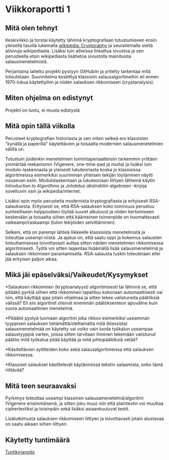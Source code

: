 # Viikkoraportti 1

## Mitä olen tehnyt

Keskiviikko ja torstai käytetty lähinnä kryptografiaan tutustumiseen ensin yleisellä tasolla lukemalla [wikipedia: Cryptoraphy](https://en.wikipedia.org/wiki/Cryptography) ja seurailemalla sieltä alisivuja wikipediasta. Lisäksi luin aiheissa linkattua sivustoa ja sen perusteella etsin wikipediasta lisätietoa sivustolla mainituista salausmenetelmistä.

Perjantaina laitettu projekti pystyyn GitHubiin ja yritetty tarkentaa mitä toteutetaan. Suunnitelma keskittyä klassisiin salausalgoritmeihin eli ennen 1970-lukua käytettyihin ja niiden salauksen rikkomiseen (cryptanalysis). 
 
## Miten ohjelma on edistynyt

Projekti on luotu, ei muuta edistystä

## Mitä opin tällä viikolla

Perusteet kryptografian historiasta ja sen miten selkeä ero klassisten "kynällä ja paperilla" käytettävien ja toisaalta modernien salausmenetelmien välillä on. 

Tutustuin joidenkin menetelmien toimintaperiaatteisiin tarkemmin yrittäen ymmärtää mekanismin (Vigenere, one-time-pad ja muita) ja lisäksi luin modulo-laskennasta ja yleisesti lukuteoriasta koska jo klassisissa algoritmeissa esimerkiksi suurimman yhteisen tekijän löytäminen näytti nousevan esiin. Modulolaskentaan ja lukuteoriaan liittyen lähteinä käytin *Introduction to Algorithms* ja *Johdatus abstraktiin algebraan* -kirjoja soveltuvin osin ja wikipedia/internet.

Lisäksi opin myös perusteita modernista kryptografiasta ja erityisesti RSA-salauksesta. Erityisesti se, että RSA-salauksen koko toimivuus perustuu suhteelliseen helppouteen löytää suuret alkuluvut ja niiden kertomiseen keskenään ja toisaalta siihen että käänteinen toimenpide on huomattavasti vaikeampi/raskaampi (tulon tekijöiden selvittäminen).

Selkeni, että on parempi lähteä liikkeelle klassisista menetelmistä ja toteuttaa useampi niistä. Ja ajatus on, että saatu oppi ja kokemus salausten toteuttamisessa toivottavasti auttaa sitten näiden menetelmien rikkomisessa algoritmisesti. Työtä voi sitten laajentaa lisäämällä lisää salausmenetelmiä ja salauksen rikkomisen parantamisella. RSA-salausta tuskin toteutetaan ellei jää erityisen paljon aikaa.

## Mikä jäi epäselväksi/Vaikeudet/Kysymykset

*Salauksen rikkominen (kryptoanalyysi) algoritmisesti tai lähinnä se, että pitääkö pyrkiä siihen että rikkominen tapahtuu kokonaan automaattisesti vai niin, että käyttäjä ajaa jotain ohjelmaa ja sitten tekee valistuneita päätöksiä välissä? Eli siis algoritmit olisivat enemmän päätöksenteon apuväline kuin suora automaattinen menetelmä.

*Pitääkö pystyä luomaan algoritmi joka rikkoo esimerkiksi useamman tyyppisen salauksen tietämättä/olettamatta mitä (klassista) salausmenetelmää on käytetty vai voiko vain luoda työkalun useampaa salaustyyppiä varten, joissa sitten tarvitaan ihminen tekemään valistunut päätös mitä työkalua pitää käyttää ja mitä johtopäätöksiä vetää?

*Käsiteltävien syötteiden koko sekä salausalgoritmeissa että salauksen rikkomisessa.

*Klassiset salaukset käsittelevät käytännössä tekstin salaamista, onko tämä riittävää?

## Mitä teen seuraavaksi

Pyrkimys toteuttaa useampi klassinen salausamenetelmä/algoritmi (Vigenere ensimmäisenä, ja sitten joku muu) niin että plaintextin voi muuttaa ciphertextiksi ja toisinpäin sekä lisäksi asiaankuuluvat testit.

Lisätutkimusta salauksen rikkomiseen liittyen ja toivottavasti jotain alustavaa on saatu aikaan siihen liittyen.

## Käytetty tuntimäärä

[Tuntikirjanpito](https://github.com/Jsos17/Classic-crypto/blob/master/documentation/tuntikirjanpito.md)
